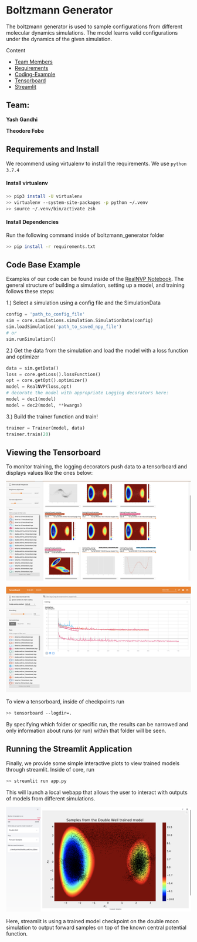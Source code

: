 # Boltzmann Generator
The boltzmann generator is used to sample configurations from different molecular dynamics simulations. The model learns valid configurations under the dynamics of the given simulation.

Content
* [Team Members](##-team)
* [Requirements](##-requirements-and-install)
* [Coding-Example](##-code-base-example)
* [Tensorboard](##-viewing-the-tensorboard)
* [Streamlit](##-running-the-streamlit-application)


## Team: 

**Yash Gandhi**

**Theodore Fobe**

## Requirements and Install
We recommend using virtualenv to install the requirements. We use `python 3.7.4`

#### Install virtualenv
```bash
>> pip3 install -U virtualenv
>> virtualenv --system-site-packages -p python ~/.venv
>> source ~/.venv/bin/activate zsh
```

#### Install Dependencies 
Run the following command inside of boltzmann_generator folder
```bash
>> pip install -r requirements.txt
```


## Code Base Example
Examples of our code can be found inside of the [RealNVP Notebook](notebooks/realNVP.ipynb). The general structure of building a simulation, setting up a model, and training follows these steps:

1.) Select a simulation using a config file and the SimulationData
```python
config = 'path_to_config_file'
sim = core.simulations.simulation.SimulationData(config)
sim.loadSimulation('path_to_saved_npy_file')
# or 
sim.runSimulation()
```

2.) Get the data from the simulation and load the model with a loss function and optimizer
```python
data = sim.getData()
loss = core.getLoss().lossFunction()
opt = core.getOpt().optimizer()
model = RealNVP(loss,opt)
# decorate the model with appropriate Logging decorators here:
model = dec1(model)
model = dec2(model, **kwargs)
```

3.) Build the trainer function and train!
```python
trainer = Trainer(model, data)
trainer.train(20)
```


## Viewing the Tensorboard
To monitor training, the logging decorators push data to a tensorboard and displays values like the ones below:

![tb1](notebooks/images/tb_im1.png)

![tb2](notebooks/images/tb_im2.png)


To view a tensorboard, inside of checkpoints run
```bash
>> tensorboard --logdir=.
```

By specifying which folder or specific run, the results can be narrowed and only information about runs (or run) within that folder will be seen. 

## Running the Streamlit Application
Finally, we provide some simple interactive plots to view trained models through streamlit. Inside of core, run 
```bash
>> streamlit run app.py
```

This will launch a local webapp that allows the user to interact with outputs of models from different simulations. 


![st](notebooks/images/streamlit.png)


Here, streamlit is using a trained model checkpoint on the double moon simulation to output forward samples on top of the known central potential function.